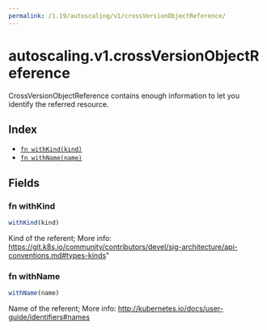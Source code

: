 ```yaml
---
permalink: /1.19/autoscaling/v1/crossVersionObjectReference/
---
```


# autoscaling.v1.crossVersionObjectReference

CrossVersionObjectReference contains enough information to let you identify the referred resource.

## Index

* [`fn withKind(kind)`](#fn-withkind)
* [`fn withName(name)`](#fn-withname)

## Fields

### fn withKind

```ts
withKind(kind)
```

Kind of the referent; More info: https://git.k8s.io/community/contributors/devel/sig-architecture/api-conventions.md#types-kinds"

### fn withName

```ts
withName(name)
```

Name of the referent; More info: http://kubernetes.io/docs/user-guide/identifiers#names